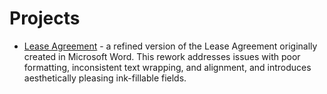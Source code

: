 # Projects
- [Lease Agreement](./Lease%20Agreement/) - a refined version of the Lease Agreement originally created in Microsoft Word. This rework addresses issues with poor formatting, inconsistent text wrapping, and alignment, and introduces aesthetically pleasing ink-fillable fields.